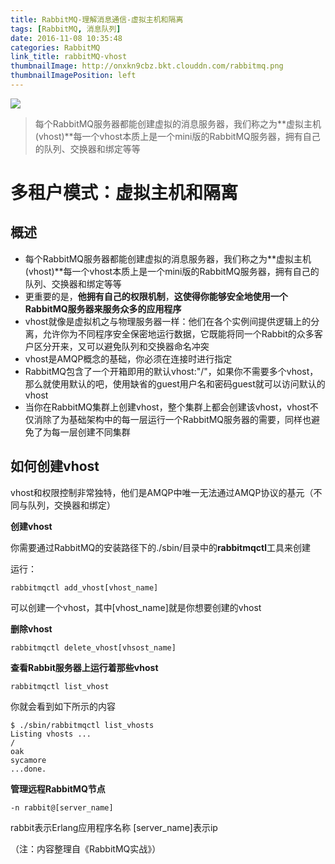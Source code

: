 ```yaml
---
title: RabbitMQ-理解消息通信-虚拟主机和隔离
tags: [RabbitMQ, 消息队列]
date: 2016-11-08 10:35:48
categories: RabbitMQ
link_title: rabbitMQ-vhost
thumbnailImage: http://onxkn9cbz.bkt.clouddn.com/rabbitmq.png
thumbnailImagePosition: left
---
```

<!-- toc -->
<!-- more -->
![](http://onxkn9cbz.bkt.clouddn.com/rabbitmq.png)

> 每个RabbitMQ服务器都能创建虚拟的消息服务器，我们称之为**虚拟主机(vhost)**每一个vhost本质上是一个mini版的RabbitMQ服务器，拥有自己的队列、交换器和绑定等等


# 多租户模式：虚拟主机和隔离

## 概述
- 每个RabbitMQ服务器都能创建虚拟的消息服务器，我们称之为**虚拟主机(vhost)**每一个vhost本质上是一个mini版的RabbitMQ服务器，拥有自己的队列、交换器和绑定等等
- 更重要的是，**他拥有自己的权限机制**，**这使得你能够安全地使用一个RabbitMQ服务器来服务众多的应用程序**
- vhost就像是虚拟机之与物理服务器一样：他们在各个实例间提供逻辑上的分离，允许你为不同程序安全保密地运行数据，它既能将同一个Rabbit的众多客户区分开来，又可以避免队列和交换器命名冲突
- vhost是AMQP概念的基础，你必须在连接时进行指定
- RabbitMQ包含了一个开箱即用的默认vhost:"/"，如果你不需要多个vhost，那么就使用默认的吧，使用缺省的guest用户名和密码guest就可以访问默认的vhost
- 当你在RabbitMQ集群上创建vhost，整个集群上都会创建该vhost，vhost不仅消除了为基础架构中的每一层运行一个RabbitMQ服务器的需要，同样也避免了为每一层创建不同集群

## 如何创建vhost
vhost和权限控制非常独特，他们是AMQP中唯一无法通过AMQP协议的基元（不同与队列，交换器和绑定）

**创建vhost**

你需要通过RabbitMQ的安装路径下的./sbin/目录中的**rabbitmqctl**工具来创建

运行：

```
rabbitmqctl add_vhost[vhost_name]
```
可以创建一个vhost，其中[vhost_name]就是你想要创建的vhost

**删除vhost**

```
rabbitmqctl delete_vhost[vhsost_name]
```
**查看Rabbit服务器上运行着那些vhost**

```
rabbitmqctl list_vhost
```
你就会看到如下所示的内容

```
$ ./sbin/rabbitmqctl list_vhosts
Listing vhosts ...
/
oak
sycamore
...done.
```

**管理远程RabbitMQ节点**

```
-n rabbit@[server_name]
```
rabbit表示Erlang应用程序名称
[server_name]表示ip

（注：内容整理自《RabbitMQ实战》）











